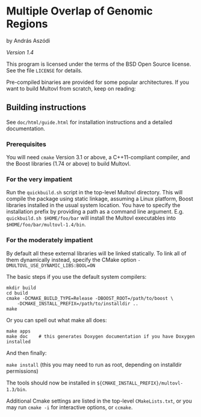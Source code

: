 # Multiple Overlap of Genomic Regions

by András Aszódi

_Version 1.4_

This program is licensed under the terms of the BSD Open Source license.
See the file `LICENSE` for details.

Pre-compiled binaries are provided for some popular architectures.
If you want to build Multovl from scratch, keep on reading:

## Building instructions

See `doc/html/guide.html` for installation instructions
and a detailed documentation.

### Prerequisites

You will need `cmake` Version 3.1 or above, a C++11-compliant compiler, 
and the Boost libraries (1.74 or above) to build Multovl.

### For the very impatient

Run the `quickbuild.sh` script in the top-level Multovl directory.
This will compile the package using static linkage, assuming a Linux
platform, Boost libraries installed in the usual system location.
You have to specify the installation prefix by providing a path as a command line argument.
E.g. `quickbuild.sh $HOME/foo/bar` will install the Multovl executables into
`$HOME/foo/bar/multovl-1.4/bin`.

### For the moderately impatient

By default all these external libraries will be linked statically.
To link all of them dynamically instead, specify the CMake option
`-DMULTOVL_USE_DYNAMIC_LIBS:BOOL=ON`

The basic steps if you use the default system compilers:

```
mkdir build 
cd build
cmake -DCMAKE_BUILD_TYPE=Release -DBOOST_ROOT=/path/to/boost \
    -DCMAKE_INSTALL_PREFIX=/path/to/installdir ..
make
```

Or you can spell out what make all does:

```
make apps
make doc    # this generates Doxygen documentation if you have Doxygen installed
```

And then finally:

`make install` (this you may need to run as root, depending on installdir permissions)

The tools should now be installed in `${CMAKE_INSTALL_PREFIX}/multovl-1.3/bin`.

Additional Cmake settings are listed in the top-level `CMakeLists.txt`, or you may run
`cmake -i` for interactive options, or `ccmake`.
